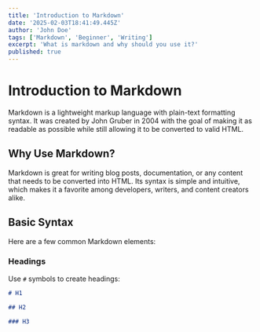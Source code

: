 ```yaml
---
title: 'Introduction to Markdown'
date: '2025-02-03T18:41:49.445Z'
author: 'John Doe'
tags: ['Markdown', 'Beginner', 'Writing']
excerpt: 'What is markdown and why should you use it?'
published: true
---
```


# Introduction to Markdown

Markdown is a lightweight markup language with plain-text formatting syntax. It was created by John Gruber in 2004 with the goal of making it as readable as possible while still allowing it to be converted to valid HTML.

## Why Use Markdown?

Markdown is great for writing blog posts, documentation, or any content that needs to be converted into HTML. Its syntax is simple and intuitive, which makes it a favorite among developers, writers, and content creators alike.

## Basic Syntax

Here are a few common Markdown elements:

### Headings

Use `#` symbols to create headings:

```markdown
# H1

## H2

### H3
```
